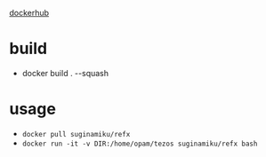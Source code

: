 [dockerhub](https://hub.docker.com/repository/docker/suginamiku/refx)

# build
- docker build . --squash

# usage
- `docker pull suginamiku/refx`
- `docker run -it -v DIR:/home/opam/tezos suginamiku/refx bash`

